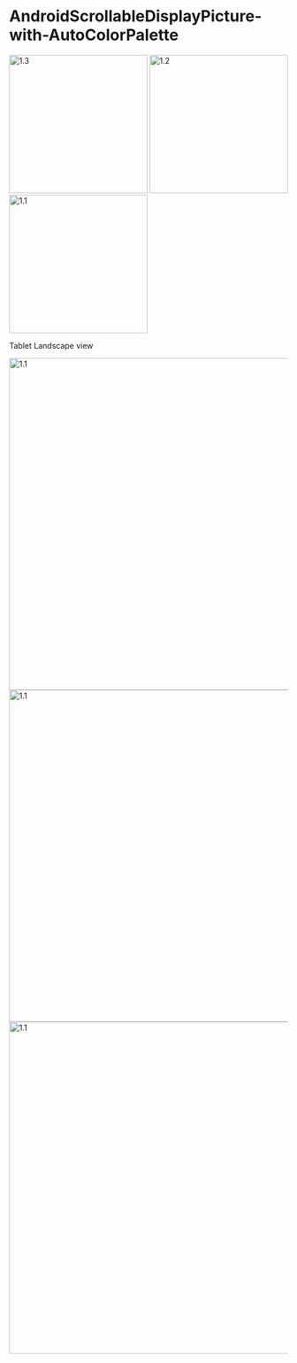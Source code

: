# AndroidScrollableDisplayPicture-with-AutoColorPalette

<img src="http://i.imgur.com/HHjnsLB.png" alt="1.3" width="250">
<img src="http://i.imgur.com/5h2xl68.png" alt="1.2" width="250">
<img src="http://i.imgur.com/KzgPRfO.png" alt="1.1" width="250">

Tablet Landscape view

<img src="http://i.imgur.com/ikODJfN.png" alt="1.1" width="600">
<img src="http://i.imgur.com/HW37Mxq.png" alt="1.1" width="600">
<img src="http://i.imgur.com/E38T22H.png" alt="1.1" width="600">

